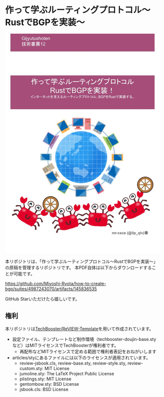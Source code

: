 # 作って学ぶルーティングプロトコル〜RustでBGPを実装〜
![cover.jpg](https://github.com/Miyoshi-Ryota/how-to-create-bgp/blob/master/articles/images/cover.jpg?raw=true "サンプル")

本リポジトリは、「作って学ぶルーティングプロトコル〜RustでBGPを実装〜」の原稿を管理するリポジトリです。 
本PDF自体は以下からダウンロードすることが可能です。

https://github.com/Miyoshi-Ryota/how-to-create-bgp/suites/4987243070/artifacts/145836535

GitHub Starいただけたら嬉しいです。

## 権利
本リポジトリは[TechBooster/ReVIEW-Template](https://github.com/TechBooster/ReVIEW-Template/)を用いて作成されています。
 * 設定ファイル、テンプレートなど制作環境（techbooster-doujin-base.styなど）はMITライセンスでTechBoosterが権利者です。
   * 再配布などMITライセンスで定める範囲で権利者表記をおねがいします
 * articles/styにあるファイルには以下のライセンスが適用されています。
   * review-jsbook.cls, review-base.sty, review-style.sty, review-custom.sty: MIT License
   * jumoline.sty: The LaTeX Project Public License
   * plistings.sty: MIT License
   * gentombow.sty: BSD License
   * jsbook.cls: BSD License
